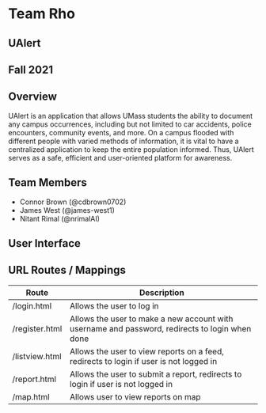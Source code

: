 # Team Rho
## UAlert
## Fall 2021

## Overview

UAlert is an application that allows UMass students the ability to document any campus occurrences, including but not limited to car accidents, police encounters, community events, and more. On a campus flooded with different people with varied methods of information, it is vital to have a centralized application to keep the entire population informed. Thus, UAlert serves as a safe, efficient and user-oriented platform for awareness.

## Team Members
* Connor Brown (@cdbrown0702)
* James West (@james-west1)
* Nitant Rimal (@nrimalAI)

## User Interface

## URL Routes / Mappings
| Route      | Description |
| ----------- | ----------- |
| /login.html  | Allows the user to log in      |
| /register.html  | Allows the user to make a new account with username and password, redirects to login when done       |
| /listview.html  | Allows the user to view reports on a feed, redirects to login if user is not logged in       |
| /report.html  | Allows the user to submit a report, redirects to login if user is not logged in       |
| /map.html  | Allows user to view reports on map       |
